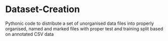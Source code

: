 # Dataset-Creation
Pythonic code to distribute a set of unorganised data files into properly organised, named and marked files with proper test and training split based on annotated CSV data
